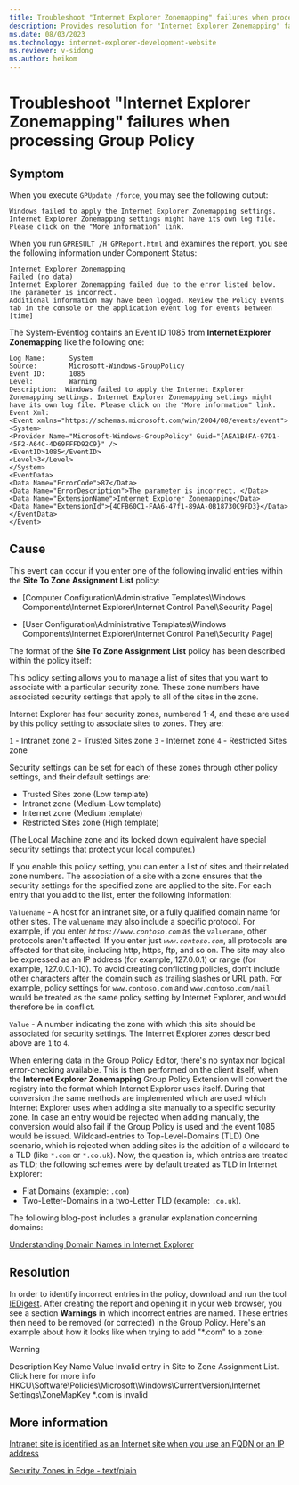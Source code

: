 ```yaml
---
title: Troubleshoot "Internet Explorer Zonemapping" failures when processing Group Policy
description: Provides resolution for "Internet Explorer Zonemapping" failures when you process Group Policy.
ms.date: 08/03/2023
ms.technology: internet-explorer-development-website
ms.reviewer: v-sidong
ms.author: heikom
---
```

# Troubleshoot "Internet Explorer Zonemapping" failures when processing Group Policy

## Symptom

When you execute `GPUpdate /force`, you may see the following output:

```output
Windows failed to apply the Internet Explorer Zonemapping settings. Internet Explorer Zonemapping settings might have its own log file. Please click on the "More information" link.
```

When you run `GPRESULT /H GPReport.html` and examines the report, you see the following information under Component Status:

```output
Internet Explorer Zonemapping                                        Failed (no data)
Internet Explorer Zonemapping failed due to the error listed below.
The parameter is incorrect.
Additional information may have been logged. Review the Policy Events tab in the console or the application event log for events between [time]
```

The System-Eventlog contains an Event ID 1085 from **Internet Explorer Zonemapping** like the following one:

```output
Log Name:      System
Source:        Microsoft-Windows-GroupPolicy
Event ID:      1085
Level:         Warning
Description:  Windows failed to apply the Internet Explorer Zonemapping settings. Internet Explorer Zonemapping settings might have its own log file. Please click on the "More information" link.
Event Xml:
<Event xmlns="https://schemas.microsoft.com/win/2004/08/events/event">
<System>
<Provider Name="Microsoft-Windows-GroupPolicy" Guid="{AEA1B4FA-97D1-45F2-A64C-4D69FFFD92C9}" />
<EventID>1085</EventID>
<Level>3</Level>
</System>
<EventData>
<Data Name="ErrorCode">87</Data>
<Data Name="ErrorDescription">The parameter is incorrect. </Data>
<Data Name="ExtensionName">Internet Explorer Zonemapping</Data>
<Data Name="ExtensionId">{4CFB60C1-FAA6-47f1-89AA-0B18730C9FD3}</Data>
</EventData>
</Event> 
```

## Cause

This event can occur if you enter one of the following invalid entries within the **Site To Zone Assignment List** policy:

- [Computer Configuration\Administrative Templates\Windows Components\Internet Explorer\Internet Control Panel\Security Page]

- [User Configuration\Administrative Templates\Windows Components\Internet Explorer\Internet Control Panel\Security Page]

The format of the **Site To Zone Assignment List** policy has been described within the policy itself:

This policy setting allows you to manage a list of sites that you want to associate with a particular security zone. These zone numbers have associated security settings that apply to all of the sites in the zone.

Internet Explorer has four security zones, numbered 1-4, and these are used by this policy setting to associate sites to zones. They are:

`1` - Intranet zone
`2` - Trusted Sites zone
`3` - Internet zone
`4` - Restricted Sites zone

Security settings can be set for each of these zones through other policy settings, and their default settings are:

- Trusted Sites zone (Low template)
- Intranet zone (Medium-Low template)
- Internet zone (Medium template)
- Restricted Sites zone (High template)

(The Local Machine zone and its locked down equivalent have special security settings that protect your local computer.)

If you enable this policy setting, you can enter a list of sites and their related zone numbers. The association of a site with a zone ensures that the security settings for the specified zone are applied to the site. For each entry that you add to the list, enter the following information:

`Valuename` - A host for an intranet site, or a fully qualified domain name for other sites. The `valuename` may also include a specific protocol. For example, if you enter *`https://www.contoso.com`* as the `valuename`, other protocols aren't affected. If you enter just *`www.contoso.com`*, all protocols are affected for that site, including http, https, ftp, and so on. The site may also be expressed as an IP address (for example, 127.0.0.1) or range (for example, 127.0.0.1-10). To avoid creating conflicting policies, don't include other characters after the domain such as trailing slashes or URL path. For example, policy settings for `www.contoso.com` and `www.contoso.com/mail` would be treated as the same policy setting by Internet Explorer, and would therefore be in conflict.

`Value` - A number indicating the zone with which this site should be associated for security settings. The Internet Explorer zones described above are `1` to `4`.

When entering data in the Group Policy Editor, there's no syntax nor logical error-checking available. This is then performed on the client itself, when the **Internet Explorer Zonemapping** Group Policy Extension will convert the registry into the format which Internet Explorer uses itself. During that conversion the same methods are implemented which are used which Internet Explorer uses when adding a site manually to a specific security zone. In case an entry would be rejected when adding manually, the conversion would also fail if the Group Policy is used and the event 1085 would be issued. Wildcard-entries to Top-Level-Domains (TLD) One scenario, which is rejected when adding sites is the addition of a wildcard to a TLD (like `*.com` or `*.co.uk`). Now, the question is, which entries are treated as TLD; the following schemes were by default treated as TLD in Internet Explorer:

- Flat Domains (example: `.com`)
- Two-Letter-Domains in a two-Letter TLD (example: `.co.uk`).

The following blog-post includes a granular explanation concerning domains:

[Understanding Domain Names in Internet Explorer](/archive/blogs/ieinternals/understanding-domain-names-in-internet-explorer)

## Resolution

In order to identify incorrect entries in the policy, download and run the tool [IEDigest](https://aka.ms/IEDigest). After creating the report and opening it in your web browser, you see a section **Warnings** in which incorrect entries are named. These entries then need to be removed (or corrected) in the Group Policy. Here's an example about how it looks like when trying to add "*.com" to a zone:

> [!WARNING]
> Description                                                                      Key Name Value
Invalid entry in Site to Zone Assignment List. Click here for more info	HKCU\Software\Policies\Microsoft\Windows\CurrentVersion\Internet Settings\ZoneMapKey *.com is invalid

## More information

[Intranet site is identified as an Internet site when you use an FQDN or an IP address](../../../windows-client/networking/intranet-site-identified-as-an-internet-site.md)

[Security Zones in Edge - text/plain](https://textslashplain.com/2020/01/30/security-zones-in-edge/)
